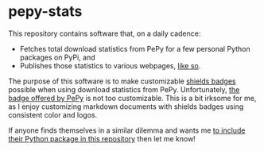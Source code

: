 # pepy-stats

This repository contains software that, on a daily cadence:

- Fetches total download statistics from PePy for a few personal Python packages on PyPi, and
- Publishes those statistics to various webpages, [like so](https://michaelthomasletts.github.io/pepy-stats/boto3-refresh-session.json).

The purpose of this software is to make customizable [shields badges](https://shields.io/badges) possible when using download statistics from PePy. Unfortunately, [the badge offered by PePy](https://pepy.tech/projects/boto3-refresh-session?timeRange=threeMonths&category=version&includeCIDownloads=true&granularity=daily&viewType=line&versions=2.0.1%2C2.0.0%2C1.3.22) is not too customizable. This is a bit irksome for me, as I enjoy customizing markdown documents with shields badges using consistent color and logos. 

If anyone finds themselves in a similar dilemma and wants me [to include their Python package in this repository](https://github.com/michaelthomasletts/pepy-stats/blob/3846bac0cfbca8e072a4bf09795aea0ca4417c3c/script.py#L9) then let me know!
